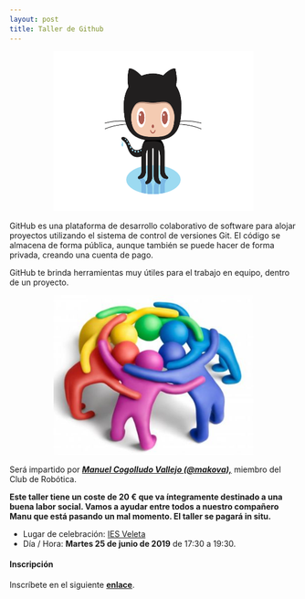 ```yaml
---
layout: post
title: Taller de Github
---
```


<p align="center" >
<img src="/images/github-octocat.png" width="350" height="280"/>


</p>

GitHub es una plataforma de desarrollo colaborativo de software para alojar proyectos utilizando el sistema de control de versiones Git. El código se almacena de forma pública, aunque también se puede hacer de forma privada, creando una cuenta de pago.

GitHub te brinda herramientas muy útiles para el trabajo en equipo, dentro de un proyecto.

<p align="center" >
<img src="/images/trabajo-en-equipo.jpg" width="350" height="280"/>


</p>








Será impartido por [***Manuel Cogolludo Vallejo (@makova),***](https://github.com/Makova)  miembro del Club de Robótica.

**Este taller tiene un coste de 20 € que va íntegramente destinado a una buena labor social. Vamos a ayudar entre todos a nuestro compañero Manu que está pasando un mal momento. El taller se pagará in situ.** 


* Lugar de celebración: [IES Veleta](https://www.google.com/maps/place/IES+Veleta/@37.150145,-3.603917,15z/data=!4m5!3m4!1s0x0:0x6168789e326357b0!8m2!3d37.150145!4d-3.603917)
* Día / Hora: **Martes 25 de junio de 2019** de 17:30 a 19:30.




#### Inscripción ####
Inscríbete en el siguiente [**enlace**](https://forms.gle/8uD1PkgjAAHdGKpo8).
